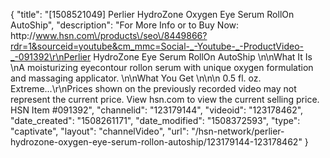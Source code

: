 {
    "title": "[1508521049] Perlier HydroZone Oxygen Eye Serum RollOn AutoShip",
    "description": "For More Info or to Buy Now: http:\/\/www.hsn.com\/products\/seo\/8449866?rdr=1&sourceid=youtube&cm_mmc=Social-_-Youtube-_-ProductVideo-_-091392\r\nPerlier HydroZone Eye Serum RollOn AutoShip \n\nWhat It Is \nA moisturizing eyecontour rollon serum with unique oxygen formulation and massaging applicator. \n\nWhat You Get \n\n\n    0.5 fl. oz. Extreme...\r\nPrices shown on the previously recorded video may not represent the current price.  View hsn.com to view the current selling price. HSN Item #091392",
    "channelid": "123179144",
    "videoid": "123178462",
    "date_created": "1508261171",
    "date_modified": "1508372593",
    "type": "captivate",
    "layout": "channelVideo",
    "url": "\/hsn-network\/perlier-hydrozone-oxygen-eye-serum-rollon-autoship\/123179144-123178462"
}